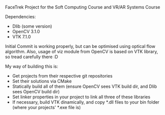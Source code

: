 FaceTrek Project for the Soft Computing Course and VR/AR Systems Course

Dependencies:

  - Dlib (some version)
  - OpenCV 3.1.0
  - VTK 7.1.0

Initial Commit is working properly, but can be optimised using optical flow algorithm.
Also, usage of viz module from OpenCV is based on VTK library, so tread carefully there :D

My way of building this is:
  - Get projects from their respective git repositories
  - Set their solutions via CMake
  - Statically build all of them (ensure OpenCV sees VTK build dir, and Dlib sees OpenCV build dir)
  - Set linker properties in your project to link all three of these libraries
  - If necessary, build VTK dinamically, and copy *.dll files to your bin folder (where your projects' *.exe file is)
